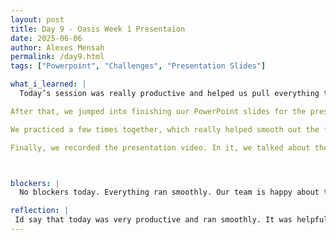 ```yaml
---
layout: post
title: Day 9 - Oasis Week 1 Presentaion
date: 2025-06-06
author: Alexes Mensah
permalink: /day9.html
tags: ["Powerpoint", "Challenges", "Presentation Slides"]

what_i_learned: |
  Today’s session was really productive and helped us pull everything together. We started by going over the plan for next week like what steps we’ll need to take and how we should approach them as a team. 

After that, we jumped into finishing our PowerPoint slides for the presentation video. Everyone focused on their sections. Once the slides were finalized, we took time to assign roles. Each of us chose a slide or specific part to talk about during the recording, and we made sure everyone felt confident with what they were presenting.

We practiced a few times together, which really helped smooth out the flow of the presentation. Along the way, we made some small tweaks adjusting slide layouts, rewording certain points, and improving how we explained our challenges and accomplishments. 

Finally, we recorded the presentation video. In it, we talked about the challenges we’ve faced so far, what we’ve accomplished as a group, and what we’re excited to work on next. 



blockers: |
  No blockers today. Everything ran smoothly. Our team is happy about today.

reflection: | 
 Id say that today was very productive and ran smoothly. It was helpful to talk through things in advance so that we all feel more prepared and aligned moving forward. It was nice to see how much effort each person was putting into making the slides look clean, professional, and engaging. It felt very collaborative, and we were all supportive of each other in making it the best it could be. It felt good to look back on how far we’ve come and to share that in a way that reflects our teamwork and growth. The whole experience reminded me how important planning is when working on a real world project like this and how rewarding it is to see your hard work come together in a final product.
---
```

